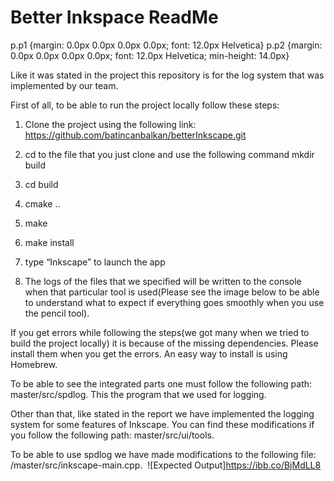 <h1>Better Inkspace ReadMe</h1>
p.p1 {margin: 0.0px 0.0px 0.0px 0.0px; font: 12.0px Helvetica}
p.p2 {margin: 0.0px 0.0px 0.0px 0.0px; font: 12.0px Helvetica; min-height: 14.0px}

Like it was stated in the project this repository is for the log system that was implemented by our team.

First of all, to be able to run the project locally follow these steps: 

1) Clone the project using the following link: https://github.com/batincanbalkan/betterInkscape.git

2) cd to the file that you just clone and use the following command mkdir build

3) cd build

4) cmake ..

5) make

6) make install

7) type “Inkscape” to launch the app

8) The logs of the files that we specified will be written to the console when that particular tool is used(Please see the image below to be able to understand what to expect if everything goes smoothly when you use the pencil tool).

If you get errors while following the steps(we got many when we tried to build the project locally) it is because of the missing dependencies. Please install them when you get the errors. An easy way to install is using Homebrew.

To be able to see the integrated parts one must follow the following path: master/src/spdlog. This the program that we used for logging.

Other than that, like stated in the report we have implemented the logging system for some features of Inkscape. You can find these modifications if you follow the following path: master/src/ui/tools. 

To be able to use spdlog we have made modifications to the following file: /master/src/inkscape-main.cpp. 
![Expected Output]https://ibb.co/BjMdLL8
